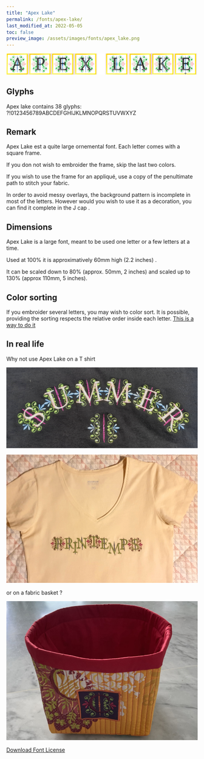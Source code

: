 ```yaml
---
title: "Apex Lake"
permalink: /fonts/apex-lake/
last_modified_at: 2022-05-05
toc: false
preview_image: /assets/images/fonts/apex_lake.png
---
```

![Apex Lake](/assets/images/fonts/apex_lake.png)

## Glyphs
Apex lake contains 38 glyphs:
?!0123456789ABCDEFGHIJKLMNOPQRSTUVWXYZ

## Remark
Apex Lake est a quite large ornemental font. Each letter comes with a square frame. 

If you don not wish to embroider the frame, skip the last two colors.

If you wish to use the  frame for an appliqué, use a copy of the penultimate path to stitch your fabric.

In order to avoid messy overlays, the background pattern is incomplete in most of the letters. However would you wish to use it as a decoration, you can find it complete in the J cap .

## Dimensions
Apex Lake  is a large font, meant to be used one letter or a few letters at a time.

Used at 100% it is approximatively 60mm  high (2.2 inches) . 

It can be scaled down to 80% (approx. 50mm,  2 inches) and scaled up to 130% (approx 110mm, 5 inches).

## Color sorting
If you embroider several letters, you may wish to color sort. It is possible, providing the sorting respects the relative order inside each letter. [This is a way to do it](https://inkstitch.org/en/docs/lettering/#color-sorting)




## In real life 


Why not use Apex Lake on a T shirt

![T Shirt](/assets/images/fonts/apex2.jpg)

![TShirt](/assets/images/fonts/apex4.jpg)

or on a fabric basket ?

![Basket](/assets/images/fonts/apex3.jpg)

[Download Font License](https://github.com/inkstitch/inkstitch/tree/main/fonts/apex_lake/LICENSE)
